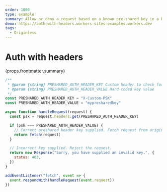 ```yaml
---
order: 1000
type: example
summary: Allow or deny a request based on a known pre-shared key in a header.
demo: https://auth-with-headers.workers-sites-examples.workers.dev
tags:
  - Originless
---
```


# Auth with headers

<ContentColumn>
  <p>{props.frontmatter.summary}</p>
</ContentColumn>

```js
/**
 * @param {string} PRESHARED_AUTH_HEADER_KEY Custom header to check for key
 * @param {string} PRESHARED_AUTH_HEADER_VALUE Hard coded key value
 */
const PRESHARED_AUTH_HEADER_KEY = "X-Custom-PSK"
const PRESHARED_AUTH_HEADER_VALUE = "mypresharedkey"

async function handleRequest(request) {
  const psk = request.headers.get(PRESHARED_AUTH_HEADER_KEY)

  if (psk === PRESHARED_AUTH_HEADER_VALUE) {
    // Correct preshared header key supplied. Fetch request from origin.
    return fetch(request)
  }

  // Incorrect key supplied. Reject the request.
  return new Response("Sorry, you have supplied an invalid key.", {
    status: 403,
  })
}

addEventListener("fetch", event => {
  event.respondWith(handleRequest(event.request))
})
```

<!-- ## Demo

<p><a href={props.frontmatter.demo}>Open demo</a></p>

<Demo src={props.frontmatter.demo} title={props.frontmatter.summary} height="150"/> -->
